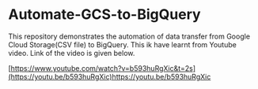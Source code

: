# Automate-GCS-to-BigQuery
This repository demonstrates the automation of data transfer from Google Cloud Storage(CSV file) to BigQuery. 
This ik have learnt from Youtube video. Link of the video is given below.

[https://www.youtube.com/watch?v=b593huRgXic&t=2s](https://youtu.be/b593huRgXic)https://youtu.be/b593huRgXic
